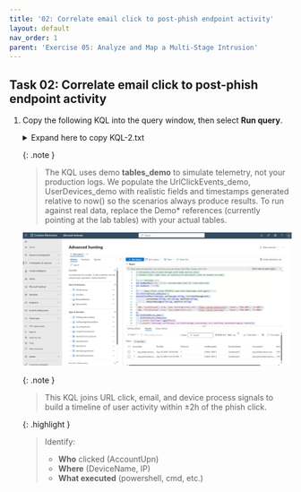 ```yaml
---
title: '02: Correlate email click to post-phish endpoint activity'
layout: default
nav_order: 1
parent: 'Exercise 05: Analyze and Map a Multi-Stage Intrusion'
---
```


## Task 02: Correlate email click to post-phish endpoint activity

1. Copy the following KQL into the query window, then select **Run query**.

    <details markdown='block'>
    <summary>
    Expand here to copy KQL-2.txt
    </summary>

    ```KQL-2.txt-wrap
    // Recipients who clicked through (with demo devices only)
    // Dynamic time + demo rows; no reference to DeviceInfo (safe on tenants w/o MDE)

    // ---- Settings ----
    let UseDemoData = 1;   // 1 = include demo rows; 0 = real data only
    let lookback    = 7d;

    // ---- Demo clicks (store OFFSETS; turn into timestamps with ago()) ----
    let UrlClickEvents_demo_base =
    datatable(Offset:timespan, ActionType:string, IsClickedThrough:bool,
              AccountUpn:string, Url:string, Workload:string,
              NetworkMessageId:string, ReportId:string)
    [
      90m, "ClickAllowed", true, "alex.johnson@contoso.com", "https://phish.bad/sso?m=1", "Email", "MSG-1001", "CL-9001",
      80m, "ClickAllowed", true, "jess.yeo@contoso.com",     "https://phish.bad/login",   "Email", "MSG-1002", "CL-9002"
    ];
    let UrlClickEvents_demo =
        UrlClickEvents_demo_base
        | extend Timestamp = ago(Offset)
        | project Timestamp, ActionType, IsClickedThrough, AccountUpn, Url, Workload, NetworkMessageId, ReportId;

    // ---- Real clicks (MDO) ----
    let UrlClickEvents_real =
        UrlClickEvents
        | where Timestamp >= ago(lookback)
        | project Timestamp, ActionType, IsClickedThrough, AccountUpn, Url, Workload, NetworkMessageId, ReportId;

    // ---- Proper union gating (no iff around union) ----
    let UrlClickEvents_all =
        union isfuzzy=true
            (UrlClickEvents_real | extend __demo = 0),
            (UrlClickEvents_demo | extend __demo = 1)
        | where __demo == 0 or UseDemoData == 1;

    // ---- Clicks normalized ----
    let clicks =
        UrlClickEvents_all
        | extend UrlDomain = tostring(parse_url(Url).Host)
        | where ActionType == "ClickAllowed" or tobool(IsClickedThrough) == true
        | project ClickTime=Timestamp, AccountUpn=tolower(AccountUpn), Url, UrlDomain, Workload, NetworkMessageId, ReportId;

    // ---- Demo user→device map (only used when UseDemoData=1) ----
    let UserDevices_demo =
    datatable(AccountUpn:string, DeviceName:string)
    [
      "alex.johnson@contoso.com", "PC-ALPHA.contoso.com",
      "alex.johnson@contoso.com", "PC-BETA.contoso.com",
      "jess.yeo@contoso.com",     "PC-BETA.contoso.com"
    ]
    | summarize Devices = make_set(DeviceName) by AccountUpn;

    // ---- Final ----
    clicks
    | summarize FirstClick=min(ClickTime),
                ClickCount=dcount(ReportId),
                AnyMessageIds=make_set(NetworkMessageId, 3),
                DomainsClicked=make_set(UrlDomain, 5)
              by AccountUpn
    | join kind=leftouter (UserDevices_demo | project AccountUpn=tolower(AccountUpn), Devices) on AccountUpn
    | order by FirstClick desc
    ```
    </details>

    {: .note }
    > The KQL uses demo **tables_demo** to simulate telemetry, not your production logs. We populate the UrlClickEvents_demo, UserDevices_demo with realistic fields and timestamps generated relative to now() so the scenarios always produce results. To run against real data, replace the Demo* references (currently pointing at the lab tables) with your actual tables. 

    ![Intrusion-3.png](../../media/Intrusion-3.png)

    {: .note }
    > This KQL joins URL click, email, and device process signals to build a timeline of user activity within ±2h of the phish click.

    {: .highlight }
    > Identify:
    > - **Who** clicked (AccountUpn)  
    > - **Where** (DeviceName, IP)  
    > - **What executed** (powershell, cmd, etc.)


